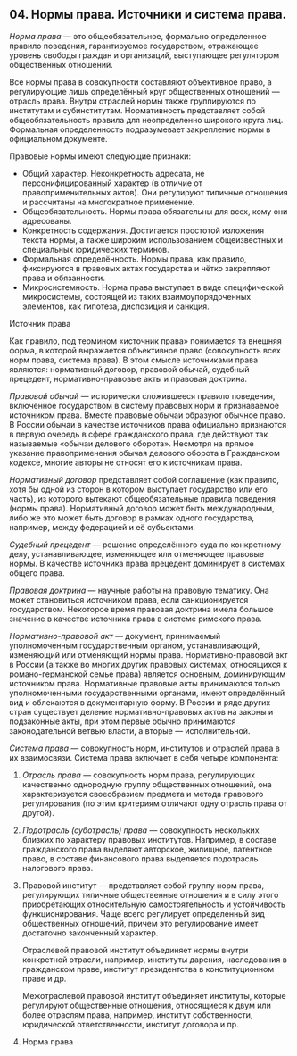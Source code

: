 ﻿## 04. Нормы права. Источники и система права.

*Норма права* — это общеобязательное, формально определенное правило поведения,
гарантируемое государством, отражающее уровень свободы граждан и организаций,
выступающее регулятором общественных отношений.

Все нормы права в совокупности составляют объективное право, а регулирующие
лишь определённый круг общественных отношений — отрасль права. Внутри отраслей
нормы также группируются по институтам и субинститутам. Нормативность
представляет собой общеобязательность правила для неопределенно широкого круга
лиц. Формальная определенность подразумевает закрепление нормы в официальном
документе.

Правовые нормы имеют следующие признаки:

- Общий характер. Неконкретность адресата, не персонифицированный характер
  (в отличие от правоприменительных актов). Они регулируют типичные отношения
  и рассчитаны на многократное применение.
- Общеобязательность. Нормы права обязательны для всех, кому они адресованы.
- Конкретность содержания. Достигается простотой изложения текста нормы,
  а также широким использованием общеизвестных и специальных юридических
  терминов.
- Формальная определённость. Нормы права, как правило, фиксируются в правовых
  актах государства и чётко закрепляют права и обязанности.
- Микросистемность. Норма права выступает в виде специфической микросистемы,
  состоящей из таких взаимоупорядоченных элементов, как гипотеза,
  диспозиция и санкция.
 
Источник права

Как правило, под термином «источник права» понимается та внешняя форма,
в которой выражается объективное право (совокупность всех норм права,
система права). В этом смысле источниками права являются: нормативный договор,
правовой обычай, судебный прецедент, нормативно-правовые акты
и правовая доктрина.

*Правовой обычай* — исторически сложившееся правило поведения, включённое
государством в систему правовых норм и признаваемое источником права.
Вместе правовые обычаи образуют обычное право. В России обычаи в качестве
источников права официально признаются в первую очередь в сфере гражданского
права, где действуют так называемые «обычаи делового оборота». Несмотря
на прямое указание правоприменения обычая делового оборота в Гражданском
кодексе, многие авторы не относят его к источникам права.

*Нормативный договор* представляет собой соглашение (как правило, хотя бы одной
из сторон в котором выступает государство или его часть), из которого вытекают
общеобязательные правила поведения (нормы права). Нормативный договор
может быть международным, либо же это может быть договор в рамках одного
государства, например, между федерацией и её субъектами.

*Судебный прецедент* — решение определённого суда по конкретному делу,
устанавливающее, изменяющее или отменяющее правовые нормы. В качестве источника
права прецедент доминирует в системах общего права.

*Правовая доктрина* — научные работы на правовую тематику. Она может
становиться источником права, если санкционируется государством. Некоторое
время правовая доктрина имела большое значение в качестве источника права
в системе римского права.

*Нормативно-правовой акт* — документ, принимаемый уполномоченным
государственным органом, устанавливающий, изменяющий или отменяющий
нормы права. Нормативно-правовой акт в России (а также во многих других
правовых системах, относящихся к романо-германской семье права) является
основным, доминирующим источником права. Нормативные правовые акты принимаются
только уполномоченными государственными органами, имеют определённый вид
и облекаются в документарную форму. В России и ряде других стран существует
деление нормативно-правовых актов на законы и подзаконные акты, при этом первые
обычно принимаются законодательной ветвью власти, а вторые — исполнительной.
 
*Система права* — совокупность норм, институтов и отраслей права
в их взаимосвязи. Система права включает в себя четыре компонента:

1.  *Отрасль права* — совокупность норм права, регулирующих качественно
	однородную группу общественных отношений, она характеризуется своеобразием
	предмета и метода правового регулирования (по этим критериям отличают одну
	отрасль права от другой).
	
2.  *Подотрасль (суботрасль) права* — совокупность нескольких близких
	по характеру правовых институтов. Например, в составе гражданского права
	выделяют авторское, жилищное, патентное право, в составе финансового права
	выделяется подотрасль налогового права.
	
3.  Правовой институт — представляет собой группу норм права, регулирующих
	типичные общественные отношения и в силу этого приобретающих относительную
	самостоятельность и устойчивость функционирования. Чаще всего регулирует
	определенный вид общественных отношений, причем это регулирование имеет
	достаточно законченный характер.
	
	Отраслевой правовой институт объединяет нормы внутри конкретной отрасли,
	например, институты дарения, наследования в гражданском праве, институт
	президентства в конституционном праве и др.
	
	Межотраслевой правовой институт объединяет институты, которые регулируют
	общественные отношения, относящиеся к двум или более отраслям права,
	например, институт собственности, юридической ответственности,
	институт договора и пр.
	
4.  Норма права
